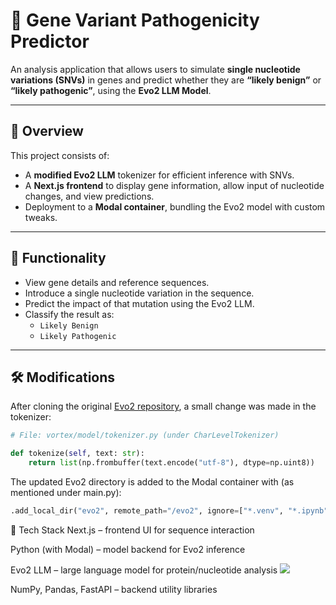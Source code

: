 # 🧬 Gene Variant Pathogenicity Predictor

An analysis application that allows users to simulate **single nucleotide variations (SNVs)** in genes and predict whether they are **“likely benign”** or **“likely pathogenic”**, using the **Evo2 LLM Model**.

---

## 🚀 Overview

This project consists of:

- A **modified Evo2 LLM** tokenizer for efficient inference with SNVs.
- A **Next.js frontend** to display gene information, allow input of nucleotide changes, and view predictions.
- Deployment to a **Modal container**, bundling the Evo2 model with custom tweaks.

---

## 🧪 Functionality

- View gene details and reference sequences.
- Introduce a single nucleotide variation in the sequence.
- Predict the impact of that mutation using the Evo2 LLM.
- Classify the result as:
  - `Likely Benign`
  - `Likely Pathogenic`

---

## 🛠️ Modifications

After cloning the original [Evo2 repository](https://github.com/instadeepai/evo-llm), a small change was made in the tokenizer:

```python
# File: vortex/model/tokenizer.py (under CharLevelTokenizer)

def tokenize(self, text: str):
    return list(np.frombuffer(text.encode("utf-8"), dtype=np.uint8))
```

The updated Evo2 directory is added to the Modal container with (as mentioned under main.py):
```python
.add_local_dir("evo2", remote_path="/evo2", ignore=["*.venv", "*.ipynb"], copy=True)
```

🧱 Tech Stack
Next.js – frontend UI for sequence interaction

Python (with Modal) – model backend for Evo2 inference

Evo2 LLM – large language model for protein/nucleotide analysis [<img src="https://img.icons8.com/?size=100&id=62856&format=png&color=000000">](https://github.com/ArcInstitute/evo2)

NumPy, Pandas, FastAPI – backend utility libraries
